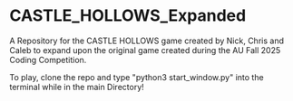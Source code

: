 # CASTLE_HOLLOWS_Expanded
A Repository for the CASTLE HOLLOWS game created by Nick, Chris and Caleb to expand upon the original game created during the AU Fall 2025 Coding Competition.

To play, clone the repo and type "python3 start_window.py" into the terminal while in the main Directory!